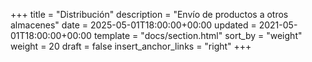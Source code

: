 +++
title = "Distribución"
description = "Envío de productos a otros almacenes"
date = 2025-05-01T18:00:00+00:00
updated = 2021-05-01T18:00:00+00:00
template = "docs/section.html"
sort_by = "weight"
weight = 20
draft = false
insert_anchor_links = "right"
+++
